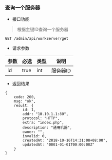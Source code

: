 ### 查询一个服务器

- 接口功能

> 根据主键ID查询一个服务器

```
GET /admin/api/workServer/get
```

- 请求参数

|参数|必选|类型|说明|
|:----- |:-------|:-----|----- |
|id |true |int |服务器ID |
 
- 返回结果

```
{
    code: 200,
    msg: "ok",
    result: {
        id: 1,
        addr: "10.10.1.1:80",
        protocol: "HTTP",
        extra: "index.php",
        description: "通用机器",
        owner: "",
        invalid: 0,
        createdAt: "2018-10-16T14:31:08+08:00",
        updatedAt: "0001-01-01T00:00:00Z"
    }
}
```